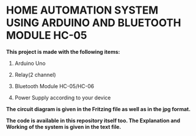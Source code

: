 # **HOME AUTOMATION SYSTEM USING ARDUINO AND BLUETOOTH MODULE HC-05**

**This project is made with the following items:**

1. Arduino Uno

2. Relay(2 channel)

3. Bluetooth Module HC-05/HC-06

4. Power Supply according to your device

**The circuit diagram is given in the Fritzing file as well as in the jpg format.**

**The code is available in this repository itself too. The Explanation and Working of the system is given in the text file.**

